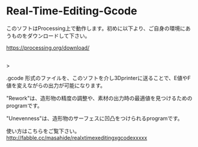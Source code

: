 # Real-Time-Editing-Gcode
このソフトはProcessing上で動作します。初めに以下より、ご自身の環境にあうものをダウンロードして下さい。

https://processing.org/download/

<br>
>


.gcode 形式のファイルを、このソフトを介し3Dprinterに送ることで、E値やF値を変えながらの出力が可能になります。

"Rework"は、造形物の精度の調整や、素材の出力時の最適値を見つけるためのprogramです。

"Unevenness"は、造形物のサーフェスに凹凸をつけられるprogramです。

使い方はこちらをご覧下さい。http://fabble.cc/masahide/realxtimexeditingxgcodexxxxx
